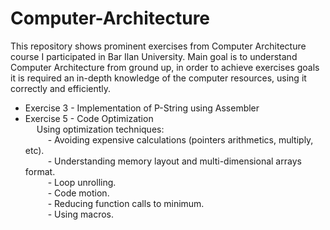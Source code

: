 # Computer-Architecture
This repository shows prominent exercises from Computer Architecture course I participated in Bar Ilan University.
Main goal is to understand Computer Architecture from ground up, in order to achieve exercises goals it is required an in-depth knowledge of the computer resources, using it correctly and efficiently.

- Exercise 3 - Implementation of P-String using Assembler <br/>
- Exercise 5 - Code Optimization <br/>
&emsp; Using optimization techniques: <br/>
&emsp; &emsp; - Avoiding expensive calculations (pointers arithmetics, multiply, etc). <br/>
&emsp; &emsp; - Understanding memory layout and multi-dimensional arrays format. <br/>
&emsp; &emsp; - Loop unrolling. <br/>
&emsp; &emsp; - Code motion. <br/>
&emsp; &emsp; - Reducing function calls to minimum. <br/>
&emsp; &emsp; - Using macros. <br/>
